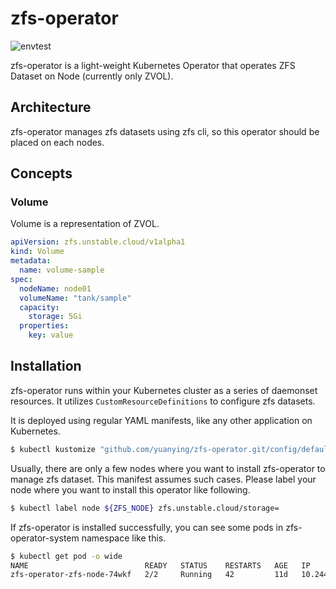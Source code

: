 zfs-operator
=============

![envtest](https://github.com/yuanying/zfs-operator/workflows/envtest/badge.svg)

zfs-operator is a light-weight Kubernetes Operator that operates ZFS Dataset on Node (currently only ZVOL).

Architecture
------------

zfs-operator manages zfs datasets using zfs cli, so this operator should be placed on each nodes.

Concepts
--------

### Volume

Volume is a representation of  ZVOL.

```yaml
apiVersion: zfs.unstable.cloud/v1alpha1
kind: Volume
metadata:
  name: volume-sample
spec:
  nodeName: node01
  volumeName: "tank/sample"
  capacity:
    storage: 5Gi
  properties:
    key: value
```

Installation
------------

zfs-operator runs within your Kubernetes cluster as a series of daemonset resources. It utilizes `CustomResourceDefinitions` to configure zfs datasets.

It is deployed using regular YAML manifests, like any other application on Kubernetes.

```bash
$ kubectl kustomize "github.com/yuanying/zfs-operator.git/config/default?ref=master" | kubectl apply -f -
```

Usually, there are only a few nodes where you want to install zfs-operator to manage zfs dataset. This manifest assumes such cases. Please label your node where you want to install this operator like following.

```bash
$ kubectl label node ${ZFS_NODE} zfs.unstable.cloud/storage=
```

If zfs-operator is installed successfully, you can see some pods in zfs-operator-system namespace like this.

```bash
$ kubectl get pod -o wide
NAME                          READY   STATUS    RESTARTS   AGE   IP            NODE            NOMINATED NODE   READINESS GATES
zfs-operator-zfs-node-74wkf   2/2     Running   42         11d   10.244.1.10   ${ZFS_NODE}     <none>           <none>
```
